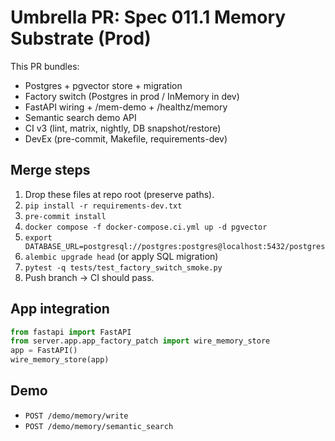 # Umbrella PR: Spec 011.1 Memory Substrate (Prod)

This PR bundles:
- Postgres + pgvector store + migration
- Factory switch (Postgres in prod / InMemory in dev)
- FastAPI wiring + /mem-demo + /healthz/memory
- Semantic search demo API
- CI v3 (lint, matrix, nightly, DB snapshot/restore)
- DevEx (pre-commit, Makefile, requirements-dev)

## Merge steps
1) Drop these files at repo root (preserve paths).
2) `pip install -r requirements-dev.txt`
3) `pre-commit install`
4) `docker compose -f docker-compose.ci.yml up -d pgvector`
5) `export DATABASE_URL=postgresql://postgres:postgres@localhost:5432/postgres`
6) `alembic upgrade head` (or apply SQL migration)
7) `pytest -q tests/test_factory_switch_smoke.py`
8) Push branch → CI should pass.

## App integration
```python
from fastapi import FastAPI
from server.app.app_factory_patch import wire_memory_store
app = FastAPI()
wire_memory_store(app)
```

## Demo
- `POST /demo/memory/write`
- `POST /demo/memory/semantic_search`
